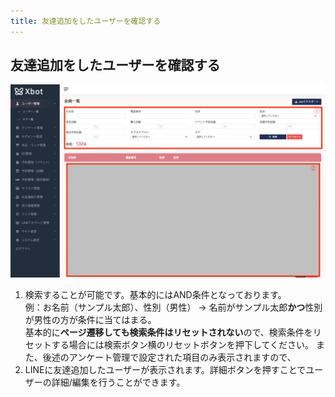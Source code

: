 ```yaml
---
title: 友達追加をしたユーザーを確認する
---
```

## 友達追加をしたユーザーを確認する
![alt text](images/user-list.png)
1. 検索することが可能です。基本的にはAND条件となっております。  
例：お名前（サンプル太郎）、性別（男性） -> 名前がサンプル太郎**かつ**性別が男性の方が条件に当てはまる。  
基本的に**ページ遷移しても検索条件はリセットされない**ので、検索条件をリセットする場合には検索ボタン横のリセットボタンを押下してください。
また、後述のアンケート管理で設定された項目のみ表示されますので、
2. LINEに友達追加したユーザーが表示されます。詳細ボタンを押すことでユーザーの詳細/編集を行うことができます。